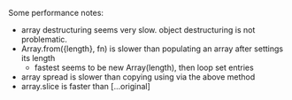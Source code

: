 Some performance notes:
- array destructuring seems very slow. object destructuring is not problematic.
- Array.from({length}, fn) is slower than populating an array after settings its length
  - fastest seems to be new Array(length), then loop set entries
- array spread is slower than copying using via the above method
- array.slice is faster than [...original]
